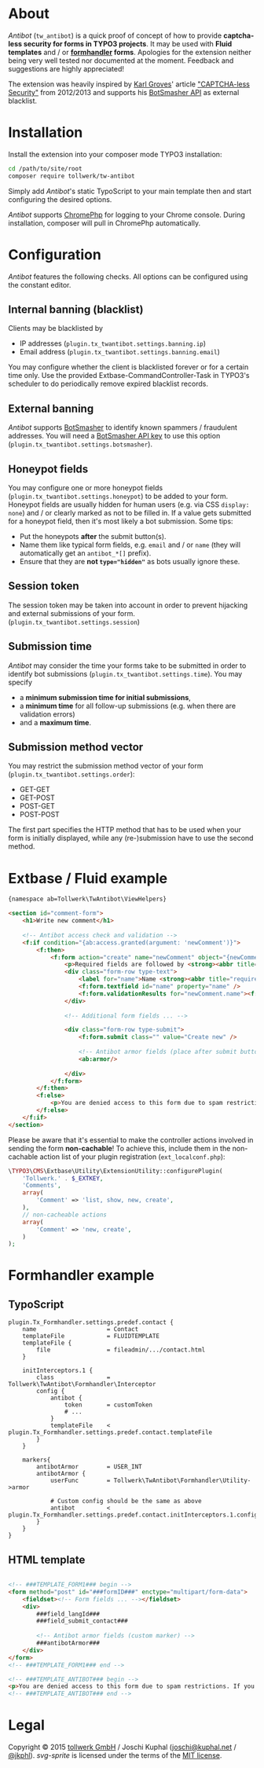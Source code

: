 About
=====

*Antibot* (`tw_antibot`) is a quick proof of concept of how to provide **captcha-less security for forms in TYPO3 projects**. It may be used with **Fluid templates** and / or **[formhandler](http://www.typo3-formhandler.com/) forms**. Apologies for the extension neither being very well tested nor documented at the moment. Feedback and suggestions are highly appreciated!

The extension was heavily inspired by [Karl Groves](http://www.karlgroves.com/)' article ["CAPTCHA-less Security"](http://www.karlgroves.com/2012/04/03/captcha-less-security/) from 2012/2013 and supports his [BotSmasher API](https://www.botsmasher.com/) as external blacklist.


Installation
============

Install the extension into your composer mode TYPO3 installation:

```bash
cd /path/to/site/root
composer require tollwerk/tw-antibot
``` 

Simply add *Antibot*'s static TypoScript to your main template then and start configuring the desired options.

*Antibot* supports [ChromePhp](https://github.com/ccampbell/chromephp) for logging to your Chrome console. During installation, composer will pull in ChromePhp automatically.


Configuration
=============

*Antibot* features the following checks. All options can be configured using the constant editor.


Internal banning (blacklist)
----------------------------

Clients may be blacklisted by

* IP addresses (`plugin.tx_twantibot.settings.banning.ip`)
* Email address (`plugin.tx_twantibot.settings.banning.email`)

You may configure whether the client is blacklisted forever or for a certain time only. Use the provided Extbase-CommandController-Task in TYPO3's scheduler to do periodically remove expired blacklist records. 


External banning
----------------

*Antibot* supports [BotSmasher](https://botsmasher.com) to identify known spammers / fraudulent addresses. You will need a [BotSmasher API key](https://www.botsmasher.com/register.php) to use this option (`plugin.tx_twantibot.settings.botsmasher`). 


Honeypot fields
---------------

You may configure one or more honeypot fields (`plugin.tx_twantibot.settings.honeypot`) to be added to your form. Honeypot fields are usually hidden for human users (e.g. via CSS `display: none`) and / or clearly marked as not to be filled in. If a value gets submitted for a honeypot field, then it's most likely a bot submission. Some tips:

* Put the honeypots **after** the submit button(s).
* Name them like typical form fields, e.g. `email` and / or `name` (they will automatically get an `antibot_*[]` prefix).
* Ensure that they are **not `type="hidden"`** as bots usually ignore these.


Session token
-------------

The session token may be taken into account in order to prevent hijacking and external submissions of your form. (`plugin.tx_twantibot.settings.session`)


Submission time
---------------

*Antibot* may consider the time your forms take to be submitted in order to identify bot submissions (`plugin.tx_twantibot.settings.time`). You may specify

* a **minimum submission time for initial submissions**,
* a **minimum time** for all follow-up submissions (e.g. when there are validation errors)
* and a **maximum time**.


Submission method vector
------------------------

You may restrict the submission method vector of your form (`plugin.tx_twantibot.settings.order`):

* GET-GET
* GET-POST
* POST-GET
* POST-POST

The first part specifies the HTTP method that has to be used when your form is initially displayed, while any (re-)submission have to use the second method. 


Extbase / Fluid example
=======================

```html
{namespace ab=Tollwerk\TwAntibot\ViewHelpers}

<section id="comment-form">
	<h1>Write new comment</h1>
	
	<!-- Antibot access check and validation -->
	<f:if condition="{ab:access.granted(argument: 'newComment')}">
		<f:then>
			<f:form action="create" name="newComment" object="{newComment}">
			 	<p>Required fields are followed by <strong><abbr title="required">*</abbr></strong>.</p>
			 	<div class="form-row type-text">
			 		<label for="name">Name <strong><abbr title="required">*</abbr></strong></label>
					<f:form.textfield id="name" property="name" />
					<f:form.validationResults for="newComment.name"><f:if condition="{validationResults.flattenedErrors}"><p><f:for each="{validationResults.errors}" as="error">{error.code}: {error}</f:for></p></f:if></f:form.validationResults>	
			 	</div>
				
				<!-- Additional form fields ... -->

				<div class="form-row type-submit">
					<f:form.submit class="" value="Create new" />
					
					<!-- Antibot armor fields (place after submit button) -->
					<ab:armor/>
					
				</div>
			</f:form>
		</f:then>
		<f:else>
			<p>You are denied access to this form due to spam restrictions. If you think this is an error, please contact <f:link.email email="test@test.com">test@test.com</f:link.email>.</p>
		</f:else>
	</f:if>
</section>
```

Please be aware that it's essential to make the controller actions involved in sending the form **non-cachable**! To achieve this, include them in the non-cachable action list of your plugin registration (`ext_localconf.php`):

```php
\TYPO3\CMS\Extbase\Utility\ExtensionUtility::configurePlugin(
	'Tollwerk.' . $_EXTKEY,
	'Comments',
	array(
		'Comment' => 'list, show, new, create',
	),
	// non-cacheable actions
	array(
		'Comment' => 'new, create',
	)
);
```  
Formhandler example
===================

TypoScript
----------

```
plugin.Tx_Formhandler.settings.predef.contact {
	name					= Contact
	templateFile 			= FLUIDTEMPLATE
	templateFile {
		file				= fileadmin/.../contact.html
	}
	
	initInterceptors.1 {
		class				= Tollwerk\TwAntibot\Formhandler\Interceptor
		config {
			antibot {
				token		= customToken
				# ...
			}
			templateFile	< plugin.Tx_Formhandler.settings.predef.contact.templateFile 
		}
	}
	
	markers{
		antibotArmor		= USER_INT
		antibotArmor {
			userFunc		= Tollwerk\TwAntibot\Formhandler\Utility->armor
			
			# Custom config should be the same as above
			antibot			< plugin.Tx_Formhandler.settings.predef.contact.initInterceptors.1.config.antibot
		}
	}
}
```

HTML template
-------------

```html

<!-- ###TEMPLATE_FORM1### begin -->
<form method="post" id="###formID###" enctype="multipart/form-data">
	<fieldset><!-- Form fields ... --></fieldset>
	<div>
		###field_langId###
		###field_submit_contact###
		
		<!-- Antibot armor fields (custom marker) -->
		###antibotArmor###
	</div>
</form>
<!-- ###TEMPLATE_FORM1### end -->

<!-- ###TEMPLATE_ANTIBOT### begin -->
<p>You are denied access to this form due to spam restrictions. If you think this is an error, please contact <a href="mailto:info@manuscript-facsimiles.com">info@manuscript-facsimiles.com</a>.</p>
<!-- ###TEMPLATE_ANTIBOT### end -->
```

Legal
=====

Copyright © 2015 [tollwerk GmbH](https://tollwerk.de) / Joschi Kuphal (<joschi@kuphal.net> / [@jkphl](https://twitter.com/jkphl)). *svg-sprite* is licensed under the terms of the [MIT license](LICENSE.txt).
